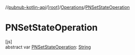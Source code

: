 //[pubnub-kotlin-api](../../../index.md)/[[root]](../index.md)/[Operations](index.md)/[PNSetStateOperation](-p-n-set-state-operation.md)

# PNSetStateOperation

[js]\
abstract var [PNSetStateOperation](-p-n-set-state-operation.md): [String](https://kotlinlang.org/api/latest/jvm/stdlib/kotlin-stdlib/kotlin/-string/index.html)
